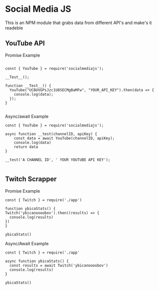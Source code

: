 # Social Media JS

This is an NPM module that grabs data from different API's and make's it readeble

## YouTube API

Promise Example

```

const { YouTube } = require('socialmediajs');

__Test__();

function __Test__() {
  YouTube("UCBUVGPsJzc1U8SECMgBaMFw", "YOUR_API_KEY").then(data => {
    console.log(data);
  });
}


```

Async/await Example

```
const { YouTube } = require('socialmediajs');

async function __test(channelID, apiKey) {
    const data = await YouTube(channelID, apiKey);
    console.log(data)
    return data
}

__test('A CHANNEL ID', ' YOUR YOUTUBE API KEY');


```

## Twitch Scrapper

Promise Example

```
const { Twitch } = require('./app')

function ybicaStats() {
Twitch('ybicanoooobov').then((results) => {
  console.log(results)
})
}

ybicaStats()
```

Async/Await Example

```
const { Twitch } = require('./app'

async function ybicaStats() {
  const results = await Twitch('ybicanoooobov')
  console.log(results)
}

ybicaStats()
```
